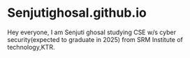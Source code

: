 # Senjutighosal.github.io
Hey everyone, I am Senjuti ghosal studying CSE w/s cyber security(expected to graduate in 2025) from SRM Institute of technology,KTR.
